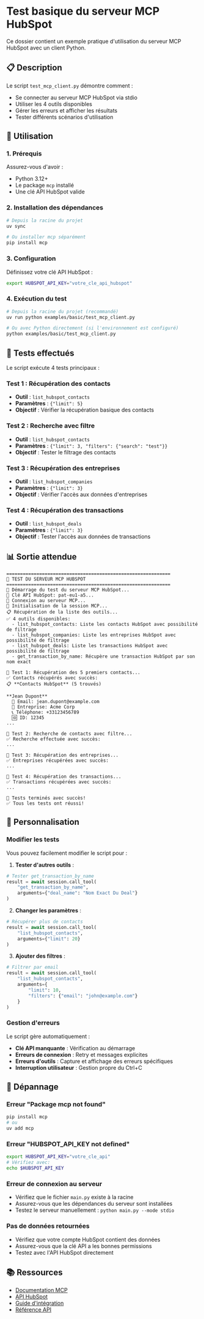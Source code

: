 # Test basique du serveur MCP HubSpot

Ce dossier contient un exemple pratique d'utilisation du serveur MCP HubSpot avec un client Python.

## 📋 Description

Le script `test_mcp_client.py` démontre comment :
- Se connecter au serveur MCP HubSpot via stdio
- Utiliser les 4 outils disponibles
- Gérer les erreurs et afficher les résultats
- Tester différents scénarios d'utilisation

## 🚀 Utilisation

### 1. Prérequis

Assurez-vous d'avoir :
- Python 3.12+
- Le package `mcp` installé
- Une clé API HubSpot valide

### 2. Installation des dépendances

```bash
# Depuis la racine du projet
uv sync

# Ou installer mcp séparément
pip install mcp
```

### 3. Configuration

Définissez votre clé API HubSpot :

```bash
export HUBSPOT_API_KEY="votre_cle_api_hubspot"
```

### 4. Exécution du test

```bash
# Depuis la racine du projet (recommandé)
uv run python examples/basic/test_mcp_client.py

# Ou avec Python directement (si l'environnement est configuré)
python examples/basic/test_mcp_client.py
```

## 🧪 Tests effectués

Le script exécute 4 tests principaux :

### Test 1 : Récupération des contacts
- **Outil** : `list_hubspot_contacts`
- **Paramètres** : `{"limit": 5}`
- **Objectif** : Vérifier la récupération basique des contacts

### Test 2 : Recherche avec filtre
- **Outil** : `list_hubspot_contacts`
- **Paramètres** : `{"limit": 3, "filters": {"search": "test"}}`
- **Objectif** : Tester le filtrage des contacts

### Test 3 : Récupération des entreprises
- **Outil** : `list_hubspot_companies`
- **Paramètres** : `{"limit": 3}`
- **Objectif** : Vérifier l'accès aux données d'entreprises

### Test 4 : Récupération des transactions
- **Outil** : `list_hubspot_deals`
- **Paramètres** : `{"limit": 3}`
- **Objectif** : Tester l'accès aux données de transactions

## 📊 Sortie attendue

```
============================================================
🧪 TEST DU SERVEUR MCP HUBSPOT
============================================================
🚀 Démarrage du test du serveur MCP HubSpot...
🔑 Clé API HubSpot: pat-eu1-a5...
🔌 Connexion au serveur MCP...
🤝 Initialisation de la session MCP...
📋 Récupération de la liste des outils...
✅ 4 outils disponibles:
  - list_hubspot_contacts: Liste les contacts HubSpot avec possibilité de filtrage
  - list_hubspot_companies: Liste les entreprises HubSpot avec possibilité de filtrage
  - list_hubspot_deals: Liste les transactions HubSpot avec possibilité de filtrage
  - get_transaction_by_name: Récupère une transaction HubSpot par son nom exact

🧪 Test 1: Récupération des 5 premiers contacts...
✅ Contacts récupérés avec succès:
📋 **Contacts HubSpot** (5 trouvés)

**Jean Dupont**
  📧 Email: jean.dupont@example.com
  🏢 Entreprise: Acme Corp
  📞 Téléphone: +33123456789
  🆔 ID: 12345
...

🧪 Test 2: Recherche de contacts avec filtre...
✅ Recherche effectuée avec succès:
...

🧪 Test 3: Récupération des entreprises...
✅ Entreprises récupérées avec succès:
...

🧪 Test 4: Récupération des transactions...
✅ Transactions récupérées avec succès:
...

🎉 Tests terminés avec succès!
✅ Tous les tests ont réussi!
```

## 🔧 Personnalisation

### Modifier les tests

Vous pouvez facilement modifier le script pour :

1. **Tester d'autres outils** :
```python
# Tester get_transaction_by_name
result = await session.call_tool(
    "get_transaction_by_name",
    arguments={"deal_name": "Nom Exact Du Deal"}
)
```

2. **Changer les paramètres** :
```python
# Récupérer plus de contacts
result = await session.call_tool(
    "list_hubspot_contacts",
    arguments={"limit": 20}
)
```

3. **Ajouter des filtres** :
```python
# Filtrer par email
result = await session.call_tool(
    "list_hubspot_contacts",
    arguments={
        "limit": 10,
        "filters": {"email": "john@example.com"}
    }
)
```

### Gestion d'erreurs

Le script gère automatiquement :
- **Clé API manquante** : Vérification au démarrage
- **Erreurs de connexion** : Retry et messages explicites
- **Erreurs d'outils** : Capture et affichage des erreurs spécifiques
- **Interruption utilisateur** : Gestion propre du Ctrl+C

## 🐛 Dépannage

### Erreur "Package mcp not found"
```bash
pip install mcp
# ou
uv add mcp
```

### Erreur "HUBSPOT_API_KEY not defined"
```bash
export HUBSPOT_API_KEY="votre_cle_api"
# Vérifiez avec:
echo $HUBSPOT_API_KEY
```

### Erreur de connexion au serveur
- Vérifiez que le fichier `main.py` existe à la racine
- Assurez-vous que les dépendances du serveur sont installées
- Testez le serveur manuellement : `python main.py --mode stdio`

### Pas de données retournées
- Vérifiez que votre compte HubSpot contient des données
- Assurez-vous que la clé API a les bonnes permissions
- Testez avec l'API HubSpot directement

## 📚 Ressources

- [Documentation MCP](https://modelcontextprotocol.io/)
- [API HubSpot](https://developers.hubspot.com/docs/api/overview)
- [Guide d'intégration](../../docs/integration.md)
- [Référence API](../../docs/api-reference.md) 